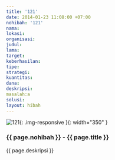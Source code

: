 ```yaml
---
title: '121'
date: 2014-01-23 11:08:00 +07:00
nohibah: '121'
nama:
lokasi:
organisasi:
judul:
lama:
target:
keberhasilan:
tipe:
strategi:
kuantitas:
dana:
deskripsi:
masalah:a
solusi:
layout: hibah
---
```


![121](/static/img/hibahcms/121.png){: .img-responsive }{: width="350" }

### {{ page.nohibah }} - {{ page.title }}

{{ page.deskripsi }}
